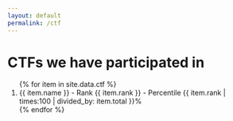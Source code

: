 ```yaml
---
layout: default
permalink: /ctf
---
```


# CTFs we have participated in


   <ol>
      {% for item in site.data.ctf %}
      <li>
        {{ item.name }} - Rank {{ item.rank }} - Percentile {{ item.rank | times:100 | divided_by: item.total }}%
      </li>
      {% endfor %}
    </ol>
